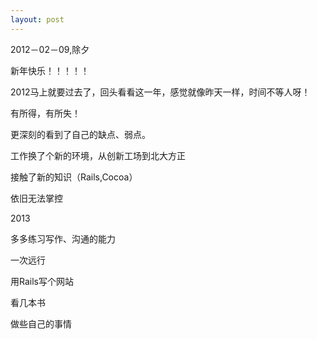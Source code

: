 ```yaml
---
layout: post
---
```


2012－02－09,除夕

新年快乐！！！！！

2012马上就要过去了，回头看看这一年，感觉就像昨天一样，时间不等人呀！

有所得，有所失！

更深刻的看到了自己的缺点、弱点。

工作换了个新的环境，从创新工场到北大方正

接触了新的知识（Rails,Cocoa）

依旧无法掌控


2013 

多多练习写作、沟通的能力

一次远行

用Rails写个网站

看几本书

做些自己的事情

